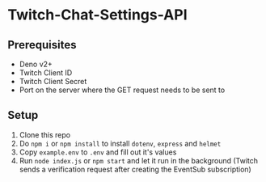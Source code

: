 # Twitch-Chat-Settings-API

## Prerequisites

- Deno v2+
- Twitch Client ID
- Twitch Client Secret
- Port on the server where the GET request needs to be sent to

## Setup

1. Clone this repo
2. Do `npm i` or `npm install` to install `dotenv`, `express` and `helmet`
3. Copy `example.env` to `.env` and fill out it's values
4. Run `node index.js` or `npm start` and let it run in the background (Twitch sends a verification request after creating the EventSub subscription)
